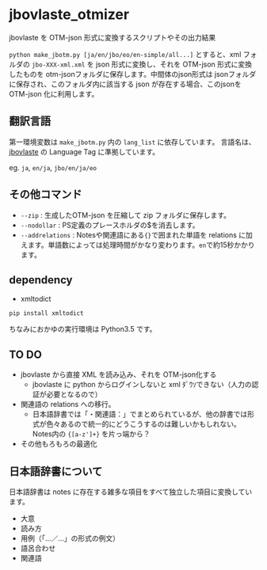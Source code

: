 # jbovlaste_otmizer
jbovlaste を OTM-json 形式に変換するスクリプトやその出力結果

``python make_jbotm.py [ja/en/jbo/eo/en-simple/all...]`` とすると、xml フォルダの ``jbo-XXX-xml.xml`` を json 形式に変換し、それを OTM-json 形式に変換したものを otm-jsonフォルダに保存します。中間体のjson形式は jsonフォルダに保存され、このフォルダ内に該当する json が存在する場合、このjsonを OTM-json 化に利用します。

## 翻訳言語

第一環境変数は ``make_jbotm.py`` 内の ``lang_list`` に依存しています。
言語名は、[jbovlaste](http://jbovlaste.lojban.org/languages.html) の Language Tag に準拠しています。

eg. ``ja``, ``en/ja``, ``jbo/en/ja/eo``

## その他コマンド

- ``--zip`` : 生成したOTM-json を圧縮して zip フォルダに保存します。
- ``--nodollar`` : PS定義のプレースホルダの$を消去します。
- ``--addrelations`` : Notesや関連語にある``{}``で囲まれた単語を relations に加えます。単語数によっては処理時間がかなり変わります。``en``で約15秒かかります。

## dependency

- xmltodict

``pip install xmltodict``

ちなみにおかゆの実行環境は Python3.5 です。

## TO DO

- jbovlaste から直接 XML を読み込み、それを OTM-json化する
  - jbovlaste に python からログインしないと xml ﾀﾞｳｿできない（人力の認証が必要となるので）
- 関連語の relations への移行。
  - 日本語辞書では「・関連語：」でまとめられているが、他の辞書では形式が色々あるので統一的にどうこうするのは難しいかもしれない。Notes内の ``{[a-z']+}`` を片っ端から？
- その他もろもろの最適化

## 日本語辞書について

日本語辞書は notes に存在する雑多な項目をすべて独立した項目に変換しています。

- 大意
- 読み方
- 用例（「…／…」の形式の例文）
- 語呂合わせ
- 関連語

